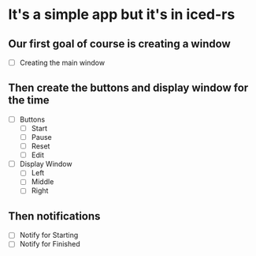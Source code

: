 # It's a simple app but it's in iced-rs

## Our first goal of course is creating a window

- [ ] Creating the main window

## Then create the buttons and display window for the time

- [ ] Buttons
  - [ ] Start
  - [ ] Pause
  - [ ] Reset
  - [ ] Edit
- [ ] Display Window
  - [ ] Left
  - [ ] Middle
  - [ ] Right

## Then notifications

- [ ] Notify for Starting
- [ ] Notify for Finished
